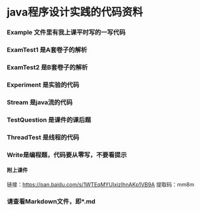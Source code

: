 # java程序设计实践的代码资料

### Example 文件里有我上课平时写的一写代码

### ExamTest1 是A套卷子的解析

### ExamTest2 是B套卷子的解析

### Experiment 是实验的代码

### Stream 是java流的代码

### TestQuestion 是课件的课后题

### ThreadTest 是线程的代码

### Write是编程题，代码要从零写，不要看提示

#### 附上课件

链接：https://pan.baidu.com/s/1WTEqMYUIxizIhnAKp1VB9A
提取码：mm8m

### 请查看Markdown文件，即*.md
